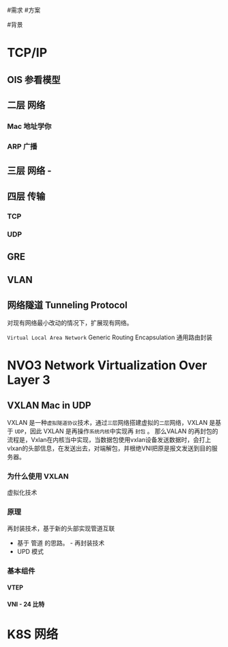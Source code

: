 #需求
#方案

#背景
# TCP/IP
## OIS 参看模型
## 二层 网络
### Mac 地址学你
### ARP 广播
## 三层 网络 - 

## 四层 传输
### TCP
### UDP

## GRE
## VLAN
## 网络隧道 Tunneling Protocol
对现有网络最小改动的情况下，扩展现有网络。

`Virtual Local Area Network` 
Generic Routing Encapsulation 通用路由封装

# NVO3 Network Virtualization Over Layer 3
## 
## VXLAN Mac in UDP
VXLAN 是一种`虚拟隧道协议`技术，通过`三层`网络搭建虚拟的`二层`网络，VXLAN 是基于 `UDP`，因此 VXLAN 是再操作`系统内核`中实现再 `封包` 。
那么VALAN 的再封包的流程是，Vxlan在内核当中实现，当数据包使用vxlan设备发送数据时，会打上vlxan的头部信息，在发送出去，对端解包，并根绝VNI把原是报文发送到目的服务器。

### 为什么使用 VXLAN  
虚拟化技术
### 原理
再封装技术，基于新的头部实现管道互联
* 基于 管道 的思路。 - 再封装技术
* UPD 模式
### 基本组件
#### VTEP
#### VNI - 24 比特






# K8S 网络
